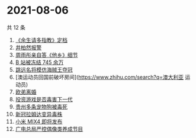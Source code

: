 # 2021-08-06

共 12 条

<!-- BEGIN ZHIHUSEARCH -->
<!-- 最后更新时间 Fri Aug 06 2021 01:16:26 GMT+0800 (China Standard Time) -->
1. [《余生请多指教》定档](https://www.zhihu.com/search?q=余生请多指教)
1. [井柏然报警](https://www.zhihu.com/search?q=井柏然)
1. [周雨彤亲自答《他乡》细节](https://www.zhihu.com/search?q=我在他乡挺好的)
1. [B 站被冻结 745 余万](https://www.zhihu.com/search?q=哔哩哔哩)
1. [跳远名将模仿海贼王夺冠](https://www.zhihu.com/search?q=海贼王)
1. [澳运动员回国前破坏房间](https://www.zhihu.com/search?q=澳大利亚 运动员)
1. [欧弟离婚](https://www.zhihu.com/search?q=欧弟)
1. [投资游戏是否毒害下一代](https://www.zhihu.com/search?q=网络游戏)
1. [贵州多条宠物狗被毒死](https://www.zhihu.com/search?q=宠物狗被毒死)
1. [新冠拉姆达变异毒株](https://www.zhihu.com/search?q=拉姆达)
1. [小米 MIX4 即将发布](https://www.zhihu.com/search?q=小米mix4)
1. [广电总局严控偶像类养成节目](https://www.zhihu.com/search?q=选秀节目)
<!-- END ZHIHUSEARCH -->
